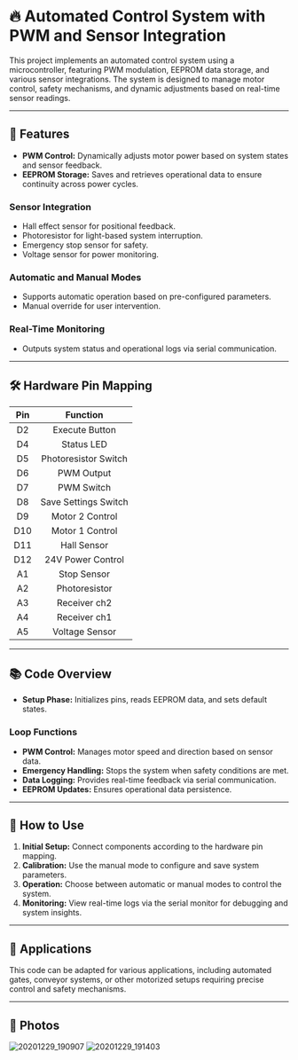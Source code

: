 # 🔥 Automated Control System with PWM and Sensor Integration

This project implements an automated control system using a microcontroller, featuring PWM modulation, EEPROM data storage, and various sensor integrations. The system is designed to manage motor control, safety mechanisms, and dynamic adjustments based on real-time sensor readings.

---

## 🌟 **Features**

- **PWM Control:** Dynamically adjusts motor power based on system states and sensor feedback.
- **EEPROM Storage:** Saves and retrieves operational data to ensure continuity across power cycles.

### **Sensor Integration**

- Hall effect sensor for positional feedback.
- Photoresistor for light-based system interruption.
- Emergency stop sensor for safety.
- Voltage sensor for power monitoring.

### **Automatic and Manual Modes**

- Supports automatic operation based on pre-configured parameters.
- Manual override for user intervention.

### **Real-Time Monitoring**

- Outputs system status and operational logs via serial communication.

---

## 🛠️ **Hardware Pin Mapping**

| **Pin** | **Function**            |
|:-------:|:-----------------------:|
| D2      | Execute Button          |
| D4      | Status LED              |
| D5      | Photoresistor Switch    |
| D6      | PWM Output              |
| D7      | PWM Switch              |
| D8      | Save Settings Switch    |
| D9      | Motor 2 Control         |
| D10     | Motor 1 Control         |
| D11     | Hall Sensor             |
| D12     | 24V Power Control       |
| A1      | Stop Sensor             |
| A2      | Photoresistor           |
| A3      | Receiver ch2            |
| A4      | Receiver ch1            |
| A5      | Voltage Sensor          |

---

## 📚 **Code Overview**

- **Setup Phase:** Initializes pins, reads EEPROM data, and sets default states.

### **Loop Functions**

- **PWM Control:** Manages motor speed and direction based on sensor data.
- **Emergency Handling:** Stops the system when safety conditions are met.
- **Data Logging:** Provides real-time feedback via serial communication.
- **EEPROM Updates:** Ensures operational data persistence.

---

## 🚀 **How to Use**

1. **Initial Setup:** Connect components according to the hardware pin mapping.
2. **Calibration:** Use the manual mode to configure and save system parameters.
3. **Operation:** Choose between automatic or manual modes to control the system.
4. **Monitoring:** View real-time logs via the serial monitor for debugging and system insights.

---

## 🎯 **Applications**

This code can be adapted for various applications, including automated gates, conveyor systems, or other motorized setups requiring precise control and safety mechanisms.

---

## 📸 **Photos**

![20201229_190907](https://github.com/user-attachments/assets/34eb36d3-d4e2-4830-8478-0801c2f72f7b)
![20201229_191403](https://github.com/user-attachments/assets/3ce568cd-cd64-4ef8-afa7-02ad9b83d453)
